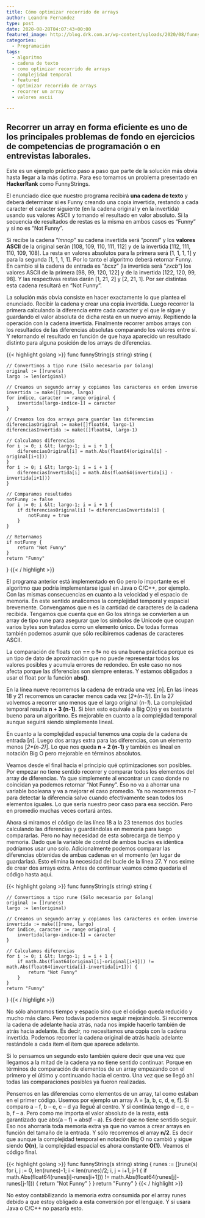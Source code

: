 ```yaml
---
title: Cómo optimizar recorrido de arrays
author: Leandro Fernandez
type: post
date: 2020-08-28T04:07:43+00:00
featured_image: http://blog.drk.com.ar/wp-content/uploads/2020/08/funnyStrings-672x372.png
categories:
  - Programación
tags:
  - algoritmo
  - cadena de texto
  - como optimizar recorrido de arrays
  - complejidad temporal
  - featured
  - optimizar recorrido de arrays
  - recorrer un array
  - valores ascii

---
```

 

## Recorrer un array en forma eficiente es uno de los principales problemas de fondo en ejercicios de competencias de programación o en entrevistas laborales.

Este es un ejemplo práctico paso a paso que parte de la solución más obvia hasta llegar a la más óptima. Para eso tomamos un problema presentado en **HackerRank** como FunnyStrings.

El enunciado dice que nuestro programa recibirá **una cadena de texto** y deberá determinar si es Funny creando una copia invertida, restando a cada caracter el caracter siguiente (en la cadena original y en la invertida) usando sus valores ASCII y tomando el resultado en valor absoluto. Si la secuencia de resultados de restas es la misma en ambos casos es &#8220;Funny&#8221; y si no es &#8220;Not Funny&#8221;.

Si recibe la cadena &#8220;_lmnop_&#8221; su cadena invertida será &#8220;_ponml_&#8221; y los **valores ASCII** de la original serán [108, 109, 110, 111, 112] y de la invertida [112, 111, 110, 109, 108]. La resta en valores absolutos para la primera será [1, 1, 1, 1] y para la segunda [1, 1, 1, 1]. Por lo tanto el algoritmo deberá retornar Funny. En cambio si la cadena de entrada es &#8220;_bcxz_&#8221; (la invertida será &#8220;_zxcb_&#8220;) los valores ASCII de la primera [98, 99, 120, 122] y de la invertida [122, 120, 99, 98]. Y las respectivas restas darán [1, 21, 2] y [2, 21, 1]. Por ser distintas esta cadena resultará en &#8220;Not Funny&#8221;.

<!--more-->

La solución más obvia consiste en hacer exactamente lo que plantea el enunciado. Recibir la cadena y crear una copia invertida. Luego recorrer la primera calculando la diferencia entre cada caracter y el que le sigue y guardando el valor absoluta de dicha resta en un nuevo array. Repitiendo la operación con la cadena invertida. Finalmente recorrer ambos arrays con los resultados de las diferencias absolutas comparando los valores entre sí. Y retornando el resultado en función de que haya aparecido un resultado distinto para alguna posición de los arrays de diferencias.

{{< highlight golang >}}
func funnyString(s string) string {

	// Convertimos a tipo rune (Sólo necesario por Golang)
	original := []rune(s)
	largo := len(original)

	// Creamos un segundo array y copiamos los caracteres en orden inverso
	invertida := make([]rune, largo)
	for indice, caracter := range original {
		invertida[largo-indice-1] = caracter
	}

	// Creamos los dos arrays para guardar las diferencias
	diferenciasOriginal := make([]float64, largo-1)
	diferenciasInvertida := make([]float64, largo-1)

	// Calculamos diferencias
	for i := 0; i &lt; largo-1; i = i + 1 {
		diferenciasOriginal[i] = math.Abs(float64(original[i] - original[i+1]))
	}
	for i := 0; i &lt; largo-1; i = i + 1 {
		diferenciasInvertida[i] = math.Abs(float64(invertida[i] - invertida[i+1]))
	}

	// Comparamos resultados
	notFunny := false
	for i := 0; i &lt; largo-1; i = i + 1 {
		if diferenciasOriginal[i] != diferenciasInvertida[i] {
			notFunny = true
		}
	}

	// Retornamos
	if notFunny {
		return "Not Funny"
	}
	return "Funny"
}
{{< / highlight >}}

El programa anterior está implementado en Go pero lo importante es el algoritmo que podría implementarse igual en Java o C/C++, por ejemplo. Con las mismas consecuencias en cuanto a la velocidad y el espacio de memoria. En este sentido analicemos la complejidad temporal y espacial brevemente. Convengamos que n es la cantidad de caracteres de la cadena recibida. Tengamos que cuenta que en Go los strings se convierten a un array de tipo rune para asegurar que los símbolos de Unicode que ocupan varios bytes son tratados como un elemento único. De todas formas también podemos asumir que sólo recibiremos cadenas de caracteres ASCII.

<p class="has-black-color has-light-gray-background-color has-text-color has-background" style="font-size:14px">
  La comparación de floats con <strong>==</strong> o <strong>!=</strong> no es una buena práctica porque es un tipo de dato de aproximación que no puede representar todos los valores posibles y acumula errores de redondeo. En este caso no nos afecta porque las diferencias son siempre enteras. Y estamos obligados a usar el float por la función <strong>abs()</strong>.
</p>

En la línea nueve recorremos la cadena de entrada una vez [_n_]. En las líneas 18 y 21 recorremos un caracter menos cada vez [_2*(n-1)_]. En la 27 volvemos a recorrer uno menos que el largo original (_n-1_). La complejidad temporal resulta **n + 3 (n-1)**. Si bien esto equivale a Big O(n) y es bastante bueno para un algoritmo. Es mejorable en cuanto a la complejidad temporal aunque seguirá siendo simplemente lineal.

En cuanto a la complejidad espacial tenemos una copia de la cadena de entrada [_n_]. Luego dos arrays extra para las diferencias, con un elemento menos [_2*(n-2)_]. Lo que nos queda **n + 2 (n-1)** y también es lineal en notación Big O pero mejorable en términos absolutos.

Veamos desde el final hacia el principio qué optimizaciones son posibles. Por empezar no tiene sentido recorrer y comparar todos los elementos del array de diferencias. Ya que simplemente al encontrar un caso donde no coincidan ya podemos retornar &#8220;Not Funny&#8221;. Eso no va a ahorrar una variable booleana y va a mejorar el caso promedio. Ya no recorreremos _n-1_ para detectar la diferencia salvo cuando efectivamente sean todos los elementos iguales. Lo que sería nuestro peor caso para esa sección. Pero en promedio muchas veces cortará antes.

Ahora si miramos el código de las línea 18 a la 23 tenemos dos bucles calculando las diferencias y guardándolas en memoria para luego compararlas. Pero no hay necesidad de esta sobrecarga de tiempo y memoria. Dado que la variable de control de ambos bucles es idéntica podríamos usar uno solo. Adicionalmente podemos comparar las diferencias obtenidas de ambas cadenas en el momento (en lugar de guardarlas). Esto elimina la necesidad del bucle de la línea 27. Y nos exime de crear dos arrays extra. Antes de continuar veamos cómo quedaría el código hasta aquí.

{{< highlight golang >}}
func funnyString(s string) string {

	// Convertimos a tipo rune (Sólo necesario por Golang)
	original := []rune(s)
	largo := len(original)

	// Creamos un segundo array y copiamos los caracteres en orden inverso
	invertida := make([]rune, largo)
	for indice, caracter := range original {
		invertida[largo-indice-1] = caracter
	}

	// Calculamos diferencias
	for i := 0; i &lt; largo-1; i = i + 1 {
		if math.Abs(float64(original[i]-original[i+1])) != math.Abs(float64(invertida[i]-invertida[i+1])) {
			return "Not Funny"
		}
	}
	return "Funny"
}
{{< / highlight >}}

No sólo ahorramos tiempo y espacio sino que el código queda reducido y mucho más claro. Pero todavía podemos seguir mejorándolo. Si recorremos la cadena de adelante hacia atrás, nada nos impide hacerlo también de atrás hacia adelante. Es decir, no necesitamos una copia con la cadena invertida. Podemos recorrer la cadena original de atrás hacia adelante restándole a cada ítem el ítem que aparece adelante. 

Si lo pensamos un segundo esto también quiere decir que una vez que llegamos a la mitad de la cadena ya no tiene sentido continuar. Porque en términos de comparación de elementos de un array empezando con el primero y el último y continuando hacia el centro. Una vez que se llegó ahí todas las comparaciones posibles ya fueron realizadas.

Pensemos en las diferencias como elementos de un array, tal como estaban en el primer código. Usemos por ejemplo un array A = [a, b, c, d, e, f]. Si comparo a &#8211; f, b &#8211; e, c &#8211; d ya llegué al centro. Y si continúa tengo d &#8211; c, e &#8211; b, f &#8211; a. Pero como me importa el valor absoluto de la resta, está garantizado que abs(a &#8211; f) = abs(f &#8211; a). Es decir que no tiene sentido seguir. Eso nos ahorraría toda memoria extra ya que no vamos a crear arrays en función del tamaño de la entrada. Y sólo recorremos el array **n/2**. Es decir que aunque la complejidad temporal en notación Big O no cambió y sigue siendo **O(n)**, la complejidad espacial es ahora constante **O(1)**. Veamos el código final.

{{< highlight golang >}}
func funnyString(s string) string {
	runes := []rune(s)
	for i, j := 0, len(runes)-1; i &lt; len(runes)/2; i, j = i+1, j-1 {
		if math.Abs(float64(runes[i]-runes[i+1])) != math.Abs(float64(runes[j]-runes[j-1])) {
			return "Not Funny"
		}
	}
	return "Funny"
}
{{< / highlight >}}

No estoy contabilizando la memoria extra consumida por el array runes debido a que estoy obligado a esta conversión por el lenguaje. Y si usara Java o C/C++ no pasaría esto.